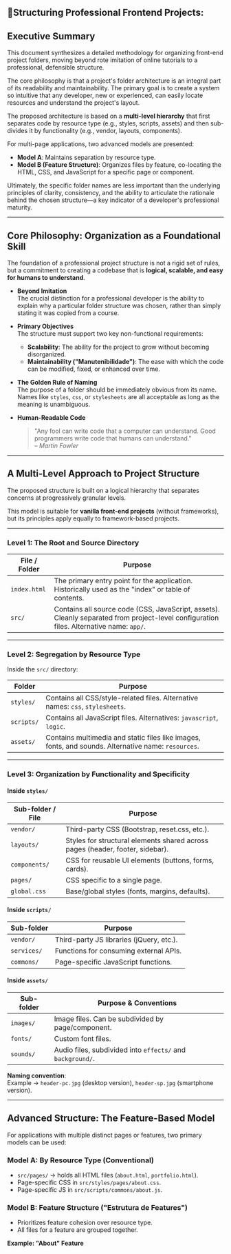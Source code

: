 ##  📂Structuring Professional Frontend Projects:


## Executive Summary

This document synthesizes a detailed methodology for organizing front-end project folders, moving beyond rote imitation of online tutorials to a professional, defensible structure.

The core philosophy is that a project's folder architecture is an integral part of its readability and maintainability. The primary goal is to create a system so intuitive that any developer, new or experienced, can easily locate resources and understand the project's layout.

The proposed architecture is based on a **multi-level hierarchy** that first separates code by resource type (e.g., styles, scripts, assets) and then sub-divides it by functionality (e.g., vendor, layouts, components).

For multi-page applications, two advanced models are presented:

- **Model A**: Maintains separation by resource type.
- **Model B (Feature Structure)**: Organizes files by feature, co-locating the HTML, CSS, and JavaScript for a specific page or component.

Ultimately, the specific folder names are less important than the underlying principles of clarity, consistency, and the ability to articulate the rationale behind the chosen structure—a key indicator of a developer's professional maturity.

---

## Core Philosophy: Organization as a Foundational Skill

The foundation of a professional project structure is not a rigid set of rules, but a commitment to creating a codebase that is **logical, scalable, and easy for humans to understand**.

- **Beyond Imitation**  
  The crucial distinction for a professional developer is the ability to explain why a particular folder structure was chosen, rather than simply stating it was copied from a course.

- **Primary Objectives**  
  The structure must support two key non-functional requirements:
    - **Scalability**: The ability for the project to grow without becoming disorganized.
    - **Maintainability ("Manutenibilidade")**: The ease with which the code can be modified, fixed, or enhanced over time.

- **The Golden Rule of Naming**  
  The purpose of a folder should be immediately obvious from its name. Names like `styles`, `css`, or `stylesheets` are all acceptable as long as the meaning is unambiguous.

- **Human-Readable Code**
  > "Any fool can write code that a computer can understand. Good programmers write code that humans can understand."  
  – *Martin Fowler*

---

## A Multi-Level Approach to Project Structure

The proposed structure is built on a logical hierarchy that separates concerns at progressively granular levels.

This model is suitable for **vanilla front-end projects** (without frameworks), but its principles apply equally to framework-based projects.

---

### Level 1: The Root and Source Directory

| File / Folder   | Purpose |
|-----------------|---------|
| `index.html`    | The primary entry point for the application. Historically used as the "index" or table of contents. |
| `src/`          | Contains all source code (CSS, JavaScript, assets). Cleanly separated from project-level configuration files. Alternative name: `app/`. |

---

### Level 2: Segregation by Resource Type

Inside the `src/` directory:

| Folder    | Purpose |
|-----------|---------|
| `styles/` | Contains all CSS/style-related files. Alternative names: `css`, `stylesheets`. |
| `scripts/`| Contains all JavaScript files. Alternatives: `javascript`, `logic`. |
| `assets/` | Contains multimedia and static files like images, fonts, and sounds. Alternative name: `resources`. |

---

### Level 3: Organization by Functionality and Specificity

#### Inside `styles/`

| Sub-folder / File | Purpose |
|-------------------|---------|
| `vendor/`         | Third-party CSS (Bootstrap, reset.css, etc.). |
| `layouts/`        | Styles for structural elements shared across pages (header, footer, sidebar). |
| `components/`     | CSS for reusable UI elements (buttons, forms, cards). |
| `pages/`          | CSS specific to a single page. |
| `global.css`      | Base/global styles (fonts, margins, defaults). |

#### Inside `scripts/`

| Sub-folder | Purpose |
|------------|---------|
| `vendor/`  | Third-party JS libraries (jQuery, etc.). |
| `services/`| Functions for consuming external APIs. |
| `commons/` | Page-specific JavaScript functions. |

#### Inside `assets/`

| Sub-folder | Purpose & Conventions |
|------------|------------------------|
| `images/`  | Image files. Can be subdivided by page/component. |
| `fonts/`   | Custom font files. |
| `sounds/`  | Audio files, subdivided into `effects/` and `background/`. |

**Naming convention**:  
Example → `header-pc.jpg` (desktop version), `header-sp.jpg` (smartphone version).

---

## Advanced Structure: The Feature-Based Model

For applications with multiple distinct pages or features, two primary models can be used:

### Model A: By Resource Type (Conventional)
- `src/pages/` → holds all HTML files (`about.html`, `portfolio.html`).
- Page-specific CSS in `src/styles/pages/about.css`.
- Page-specific JS in `src/scripts/commons/about.js`.

### Model B: Feature Structure ("Estrutura de Features")
- Prioritizes feature cohesion over resource type.
- All files for a feature are grouped together.

**Example: "About" Feature**




